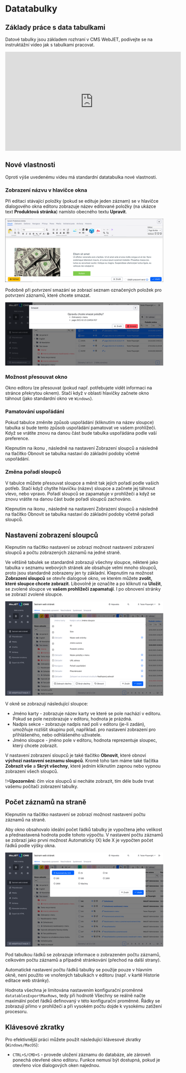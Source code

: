 # Datatabulky

## Základy práce s data tabulkami

Datové tabulky jsou základem rozhraní v CMS WebJET, podívejte se na instruktážní video jak s tabulkami pracovat.

<div class="video-container">
  <iframe width="560" height="315" src="https://www.youtube.com/embed/-NN6pMz_bKw" title="YouTube video player" frameborder="0" allow="accelerometer; autoplay; clipboard-write; encrypted-media; gyroscope; picture-in-picture" allowfullscreen></iframe>
</div>

## Nové vlastnosti

Oproti výše uvedenému videu má standardní datatabulka nové vlastnosti.

### Zobrazení názvu v hlavičce okna

Při editaci stávající položky (pokud se edituje jeden záznam) se v hlavičce dialogového okna editoru zobrazuje název editované položky (na ukázce text **Produktová stránka**) namísto obecného textu **Upravit**.

![](dt-header-title.png)

Podobně při potvrzení smazání se zobrazí seznam označených položek pro potvrzení záznamů, které chcete smazat.

![](dt-delete-confirm.png)

### Možnost přesouvat okno

Okno editoru lze přesouvat (pokud např. potřebujete vidět informaci na stránce překrytou oknem). Stačí když v oblasti hlavičky začnete okno táhnout (jako standardní okno ve `Windows`).

### Pamatování uspořádání

Pokud tabulce změníte způsob uspořádání (kliknutím na název sloupce) tabulka si bude tento způsob uspořádání pamatovat ve vašem prohlížeči. Když se vrátíte znovu na danou část bude tabulka uspořádána podle vaší preference.

Klepnutím na ikonu <i class="ti ti-adjustments-horizontal" role="presentation" ></i>, následně na nastavení Zobrazení sloupců a následně na tlačítko Obnovit se tabulka nastaví do základní podoby včetně uspořádání.

### Změna pořadí sloupců

V tabulce můžete přesouvat sloupce a měnit tak jejich pořadí podle vašich potřeb. Stačí když chytíte hlavičku (název) sloupce a začnete jej táhnout vlevo, nebo vpravo. Pořadí sloupců se zapamatuje v prohlížeči a když se znovu vrátíte na danou část bude pořadí sloupců zachováno.

Klepnutím na ikonu <i class="ti ti-adjustments-horizontal" role="presentation" ></i>, následně na nastavení Zobrazení sloupců a následně na tlačítko Obnovit se tabulka nastaví do základní podoby včetně pořadí sloupců.

## Nastavení zobrazení sloupců

Klepnutím na tlačítko <i class="ti ti-adjustments-horizontal" role="presentation" ></i> nastavení se zobrazí možnost nastavení zobrazení sloupců a počtu zobrazených záznamů na jedné straně.

Ve většině tabulek se standardně zobrazují všechny sloupce, některé jako tabulka v seznamu webových stránek ale obsahuje velmi mnoho sloupců, proto jsou standardně zobrazeny jen ty základní. Klepnutím na možnost **Zobrazení sloupců** se otevře dialogové okno, ve kterém můžete **zvolit, které sloupce chcete zobrazit**. Libovolně je označíte a po kliknutí na **Uložit**, se zvolené sloupce ve **vašem prohlížeči zapamatují**. I po obnovení stránky se zobrazí zvolené sloupce.

![](dt-colvis.png)

V okně se zobrazují následující sloupce:
- Jméno karty - zobrazuje název karty ve které se pole nachází v editoru. Pokud se pole nezobrazuje v editoru, hodnota je prázdná.
- Nadpis sekce - zobrazuje nadpis nad poli v editoru (je-li zadán), umožňuje rozlišit skupinu polí, například. pro nastavení zobrazení pro přihlášeného, nebo odhlášeného uživatele.
- Jméno sloupce - jméno pole v editoru, hodnota reprezentuje sloupec, který chcete zobrazit.

V nastavení zobrazení sloupců je také tlačítko **Obnovit**, které obnoví **výchozí nastavení seznamu sloupců**. Kromě toho tam máme také tlačítka **Zobrazit vše** a **Skrýt všechny**, které jedním kliknutím zapnou nebo vypnou zobrazení všech sloupců.

!>**Upozornění:** čím více sloupců si necháte zobrazit, tím déle bude trvat vašemu počítači zobrazení tabulky.

## Počet záznamů na straně

Klepnutím na tlačítko <i class="ti ti-adjustments-horizontal" role="presentation" ></i> nastavení se zobrazí možnost nastavení počtu záznamů na straně.

Aby okno obsahovalo ideální počet řádků tabulky je vypočtena jeho velikost a přednastavená hodnota podle tohoto výpočtu. V nastavení počtu záznamů se zobrazí jako první možnost Automaticky (X) kde X je vypočten počet řádků podle výšky okna.

![](dt-pagelength.png)

Pod tabulkou řádků se zobrazuje informace o zobrazeném počtu záznamů, celkovém počtu záznamů a případně stránkování (přechod na další strany).

Automatické nastavení počtu řádků tabulky se použije pouze v hlavním okně, není použito ve vnořených tabulkách v editoru (např. v kartě Historie editace web stránky).

Hodnota všechna je limitována nastavením konfigurační proměnné `datatablesExportMaxRows`, tedy při hodnotě Všechny se reálně načte maximální počet řádků definovaný v této konfigurační proměnné. Řádky se zobrazují přímo v prohlížeči a při vysokém počtu dojde k vysokému zatížení procesoru.

## Klávesové zkratky

Pro efektivnější práci můžete použít následující klávesové zkratky (`Windows/MacOS`):
- `CTRL+S/CMD+S` - provede uložení záznamu do databáze, ale zároveň ponechá otevřené okno editoru. Funkce nemusí být dostupná, pokud je otevřeno více dialogových oken najednou.
